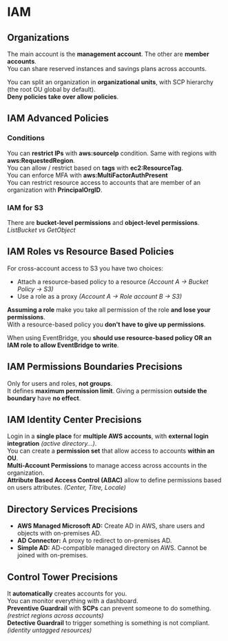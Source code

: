 # IAM

## Organizations

The main account is the **management account**. The other are **member accounts**.  
You can share reserved instances and savings plans across accounts.

You can split an organization in **organizational units**, with SCP hierarchy (the root OU global by default).  
**Deny policies take over allow policies**.

## IAM Advanced Policies

### Conditions

You can **restrict IPs** with **aws:sourceIp** condition. Same with regions with **aws:RequestedRegion**.  
You can allow / restrict based on **tags** with **ec2:ResourceTag**.  
You can enforce MFA with **aws:MultiFactorAuthPresent**  
You can restrict resource access to accounts that are member of an organization with **PrincipalOrgID**.

### IAM for S3

There are **bucket-level permissions** and **object-level permissions**.
*ListBucket vs GetObject*

## IAM Roles vs Resource Based Policies
For cross-account access to S3 you have two choices:

- Attach a resource-based policy to a resource *(Account A -> Bucket Policy -> S3)*
- Use a role as a proxy *(Account A -> Role account B -> S3)*

**Assuming a role** make you take all permission of the role **and lose your permissions**.  
With a resource-based policy you **don't have to give up permissions**.

When using EventBridge, you **should use resource-based policy OR an IAM role to allow EventBridge to write**.

## IAM Permissions Boundaries Precisions

Only for users and roles, **not groups**.  
It defines **maximum permission limit**. Giving a permission **outside the boundary** have **no effect**.

## IAM Identity Center Precisions

Login in a **single place** for **multiple AWS accounts**, with **external login integration** *(active directory...)*.  
You can create a **permission set** that allow access to accounts **within an OU**.  
**Multi-Account Permissions** to manage access across accounts in the organization.  
**Attribute Based Access Control (ABAC)** allow to define permissions based on users attributes. *(Center, Titre, Locale)*

## Directory Services Precisions

- **AWS Managed Microsoft AD:** Create AD in AWS, share users and objects with on-premises AD.
- **AD Connector:** A proxy to redirect to on-premises AD.
- **Simple AD:** AD-compatible managed directory on AWS. Cannot be joined with on-premises.

## Control Tower Precisions

It **automatically** creates accounts for you.  
You can monitor everything with a dashboard.  
**Preventive Guardrail** with **SCPs** can prevent someone to do something. *(restrict regions across accounts)*  
**Detective Guardrail** to trigger something is something is not compliant. *(identity untagged resources)*
